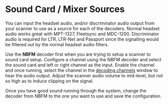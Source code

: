 # Sound Card / Mixer Sources #

You can input the headset audio, and/or discriminator audio output from your scanner to use as a source for each of the decoders.  Normal headset audio works great with MPT-1327, Fleetsync and MDC-1200.  Discriminator audio is required for LTR, LTR-Net and Passport since the signalling would be filtered out by the normal headset audio filters.

Use the **NBFM** decoder first when you are trying to setup a scanner to sound card setup.  Configure a channel using the NBFM decoder and select the sound card and left or right channel as the input.  Enable the channel and once running, select the channel in the [decoding channels](DecodingChannels) window to hear the audio output.  Adjust the scanner audio volume to mid-level, but not so high as to induce clipping on the signal.

Once you have good sound running through the system, change the decoder from NBFM to the one you want to use and save the configuration.